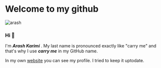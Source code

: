 # Welcome to my github
![arash](https://media-exp1.licdn.com/dms/image/D4D03AQFCOQppkmMDCw/profile-displayphoto-shrink_800_800/0/1664597637252?e=1670457600&v=beta&t=ubHgH3Lu24JByJviQI_7PZF2Z2W684Ifi8Ok1YpXcf0)
### Hi 👋
I'm ***Arash Karimi*** . My last name is pronounced exactly like "carry me" and that's why I use ***carry me*** in my GitHub name.

In my own [website](https://www.carrymetop.com/) you can see my profile. I tried to keep it uptodate. 
<!--
**Arashcarryme/ArashCarryMe** is a ✨ _special_ ✨ repository because its `README.md` (this file) appears on your GitHub profile.

Here are some ideas to get you started:

- 🔭 I’m currently working on ...
- 🌱 I’m currently learning ...
- 👯 I’m looking to collaborate on ...
- 🤔 I’m looking for help with ...
- 💬 Ask me about ...
- 📫 How to reach me: ...
- 😄 Pronouns: ...
- ⚡ Fun fact: ...
-->
